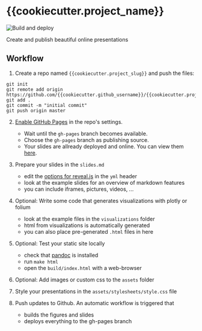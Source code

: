 # {{cookiecutter.project_name}}

![Build and deploy](https://github.com/{{cookiecutter.github_username}}/{{cookiecutter.project_slug}}/workflows/Build%20and%20deploy/badge.svg?branch=master)

Create and publish beautiful online presentations

## Workflow

1. Create a repo named `{{cookiecutter.project_slug}}` and push the files:

```shell
git init
git remote add origin https://github.com/{{cookiecutter.github_username}}/{{cookiecutter.project_slug}}.git
git add .
git commit -m "initial commit"
git push origin master
```

2. [Enable GitHub Pages](https://help.github.com/en/github/working-with-github-pages/configuring-a-publishing-source-for-your-github-pages-site) in the repo's settings.
    - Wait until the `gh-pages` branch becomes available.
    - Choose the `gh-pages` branch as publishing source.
    - Your slides are allready deployed and online. You can view them [here](https://{{cookiecutter.github_username}}.github.io/{{cookiecutter.project_slug}}/#/title-slide).
    
3. Prepare your slides in the `slides.md`
    - edit the [options for reveal.js](https://github.com/hakimel/reveal.js#configuration) in the `yml` header
    - look at the example slides for an overview of markdown features
    - you can include iframes, pictures, videos, ...

4. Optional: Write some code that generates visualizations with plotly or folium
    - look at the example files in the `visualizations` folder
    - html from visualizations is automatically generated
    - you can also place pre-generated `.html` files in here
    
5. Optional: Test your static site locally
    - check that [pandoc](https://pandoc.org/installing.html) is installed
    - run `make html`
    - open the `build/index.html` with a web-browser
    
6. Optional: Add images or custom css to the `assets` folder

7. Style your presentations in the `assets/stylesheets/style.css` file

8. Push updates to Github. An automatic workflow is triggered that
    - builds the figures and slides
    - deploys everything to the gh-pages branch

